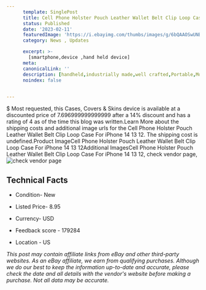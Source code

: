 ```yaml
---
      template: SinglePost
      title: Cell Phone Holster Pouch Leather Wallet Belt Clip Loop Case For iPhone 14 13 12
      status: Published
      date: '2023-02-11'
      featuredImage: 'https://i.ebayimg.com/thumbs/images/g/6bQAAOSwUNBgwfgb/s-l225.jpg'
      category: News , Updates

      excerpt: >-
        [smartphone,device ,hand held device]
      meta:
      canonicalLink: ''
      description: [handheld,industrially made,well crafted,Portable,Mobile,Compact,Convenient,Lightweight,Maneuverable,Man-portable,Miniature,Carriable,Hand-held,Light,Holdable,Transportable,Mobile device,Pocket-sized,On-the-go,Wireless,Cordless,Compact size,Convenient size, smartphone,device ,hand held device]
      noindex: false

        
---
```

$
    Most requested, this Cases, Covers & Skins device is available at a discounted price of 7.696999999999999 after a 14% discount and has a rating of 4 as of the time this blog was written.Learn More about the shipping costs and additional image urls for the Cell Phone Holster Pouch Leather Wallet Belt Clip Loop Case For iPhone 14 13 12. The shipping cost is undefined.Product ImageCell Phone Holster Pouch Leather Wallet Belt Clip Loop Case For iPhone 14 13 12Additional ImagesCell Phone Holster Pouch Leather Wallet Belt Clip Loop Case For iPhone 14 13 12, check vendor page, ![check vendor page](https://origin-galleryplus.ebayimg.com/ws/web/255012689112_2_0_1/225x225.jpg,https://origin-galleryplus.ebayimg.com/ws/web/255012689112_3_0_1/225x225.jpg,https://origin-galleryplus.ebayimg.com/ws/web/255012689112_4_0_1/225x225.jpg,https://origin-galleryplus.ebayimg.com/ws/web/255012689112_5_0_1/225x225.jpg,https://origin-galleryplus.ebayimg.com/ws/web/255012689112_6_0_1/225x225.jpg,https://origin-galleryplus.ebayimg.com/ws/web/255012689112_7_0_1/225x225.jpg,https://origin-galleryplus.ebayimg.com/ws/web/255012689112_8_0_1/225x225.jpg,https://origin-galleryplus.ebayimg.com/ws/web/255012689112_9_0_1/225x225.jpg,https://origin-galleryplus.ebayimg.com/ws/web/255012689112_10_0_1/225x225.jpg,https://origin-galleryplus.ebayimg.com/ws/web/255012689112_11_0_1/225x225.jpg)
    
    

 ## Technical Facts 



     
      

 - Condition- New 


      

 - Listed Price- 8.95 


      

 - Currency- USD 


      

 - Feedback score - 179284 


      

 - Location - US 


      
      

 *_This post may contain affiliate links from eBay and other third-party websites. As an eBay affiliate, we earn from qualifying purchases. Although we do our best to keep the information up-to-date and accurate, please check the date and all details with the vendor's website before making a purchase. Not all data may be accurate._*



    
    
    
    
    